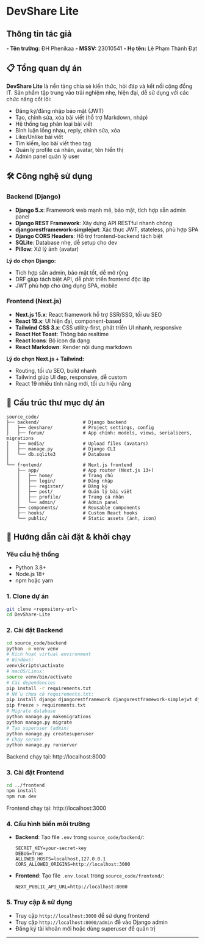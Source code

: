 # DevShare Lite

## Thông tin tác giả
**- Tên trường**: ĐH Phenikaa
**- MSSV:** 23010541
**- Họ tên:** Lê Phạm Thành Đạt

## 📋 Tổng quan dự án

**DevShare Lite** là nền tảng chia sẻ kiến thức, hỏi đáp và kết nối cộng đồng IT. Sản phẩm tập trung vào trải nghiệm nhẹ, hiện đại, dễ sử dụng với các chức năng cốt lõi:
- Đăng ký/đăng nhập bảo mật (JWT)
- Tạo, chỉnh sửa, xóa bài viết (hỗ trợ Markdown, nháp)
- Hệ thống tag phân loại bài viết
- Bình luận lồng nhau, reply, chỉnh sửa, xóa
- Like/Unlike bài viết
- Tìm kiếm, lọc bài viết theo tag
- Quản lý profile cá nhân, avatar, tên hiển thị
- Admin panel quản lý user

## 🛠️ Công nghệ sử dụng

### Backend (Django)
- **Django 5.x**: Framework web mạnh mẽ, bảo mật, tích hợp sẵn admin panel
- **Django REST Framework**: Xây dựng API RESTful nhanh chóng
- **djangorestframework-simplejwt**: Xác thực JWT, stateless, phù hợp SPA
- **Django CORS Headers**: Hỗ trợ frontend-backend tách biệt
- **SQLite**: Database nhẹ, dễ setup cho dev
- **Pillow**: Xử lý ảnh (avatar)

**Lý do chọn Django:**
- Tích hợp sẵn admin, bảo mật tốt, dễ mở rộng
- DRF giúp tách biệt API, dễ phát triển frontend độc lập
- JWT phù hợp cho ứng dụng SPA, mobile

### Frontend (Next.js)
- **Next.js 15.x**: React framework hỗ trợ SSR/SSG, tối ưu SEO
- **React 19.x**: UI hiện đại, component-based
- **Tailwind CSS 3.x**: CSS utility-first, phát triển UI nhanh, responsive
- **React Hot Toast**: Thông báo realtime
- **React Icons**: Bộ icon đa dạng
- **React Markdown**: Render nội dung markdown

**Lý do chọn Next.js + Tailwind:**
- Routing, tối ưu SEO, build nhanh
- Tailwind giúp UI đẹp, responsive, dễ custom
- React 19 nhiều tính năng mới, tối ưu hiệu năng

## 📁 Cấu trúc thư mục dự án

```
source_code/
├── backend/                # Django backend
│   ├── devshare/           # Project settings, config
│   ├── forum/              # App chính: models, views, serializers, migrations
│   ├── media/              # Upload files (avatars)
│   ├── manage.py           # Django CLI
│   └── db.sqlite3          # Database
│
└── frontend/               # Next.js frontend
    ├── app/                # App router (Next.js 13+)
    │   ├── home/           # Trang chủ
    │   ├── login/          # Đăng nhập
    │   ├── register/       # Đăng ký
    │   ├── post/           # Quản lý bài viết
    │   ├── profile/        # Trang cá nhân
    │   └── admin/          # Admin panel
    ├── components/         # Reusable components
    ├── hooks/              # Custom React hooks
    └── public/             # Static assets (ảnh, icon)
```

## 🚀 Hướng dẫn cài đặt & khởi chạy

### Yêu cầu hệ thống
- Python 3.8+
- Node.js 18+
- npm hoặc yarn

### 1. Clone dự án
```bash
git clone <repository-url>
cd DevShare-Lite
```

### 2. Cài đặt Backend
```bash
cd source_code/backend
python -m venv venv
# Kích hoạt virtual environment
# Windows:
venv\Scripts\activate
# macOS/Linux:
source venv/bin/activate
# Cài dependencies
pip install -r requirements.txt
# Nếu chưa có requirements.txt:
pip install django djangorestframework djangorestframework-simplejwt django-cors-headers Pillow
pip freeze > requirements.txt
# Migrate database
python manage.py makemigrations
python manage.py migrate
# Tạo superuser (admin)
python manage.py createsuperuser
# Chạy server
python manage.py runserver
```
Backend chạy tại: http://localhost:8000

### 3. Cài đặt Frontend
```bash
cd ../frontend
npm install
npm run dev
```
Frontend chạy tại: http://localhost:3000

### 4. Cấu hình biến môi trường
- **Backend**: Tạo file `.env` trong `source_code/backend/`:
  ```env
  SECRET_KEY=your-secret-key
  DEBUG=True
  ALLOWED_HOSTS=localhost,127.0.0.1
  CORS_ALLOWED_ORIGINS=http://localhost:3000
  ```
- **Frontend**: Tạo file `.env.local` trong `source_code/frontend/`:
  ```env
  NEXT_PUBLIC_API_URL=http://localhost:8000
  ```

### 5. Truy cập & sử dụng
- Truy cập `http://localhost:3000` để sử dụng frontend
- Truy cập `http://localhost:8000/admin` để vào Django admin
- Đăng ký tài khoản mới hoặc dùng superuser để quản trị

---
